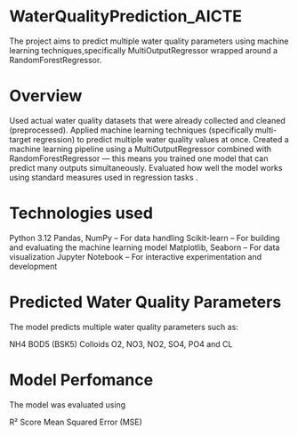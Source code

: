 # WaterQualityPrediction_AICTE
 The project aims to predict multiple water quality parameters using machine learning techniques,specifically MultiOutputRegressor wrapped around a RandomForestRegressor.

# Overview
Used actual water quality datasets that were already collected and cleaned (preprocessed).
Applied machine learning techniques (specifically multi-target regression) to predict multiple water quality values at once.
Created a machine learning pipeline using a MultiOutputRegressor combined with RandomForestRegressor — this means you trained one model that can predict many outputs simultaneously.
Evaluated how well the model works using standard measures used in regression tasks .

# Technologies used 
Python 3.12
Pandas, NumPy – For data handling
Scikit-learn – For building and evaluating the machine learning model
Matplotlib, Seaborn – For data visualization
Jupyter Notebook – For interactive experimentation and development

# Predicted Water Quality Parameters
The model predicts multiple water quality parameters such as:

NH4
BOD5 (BSK5)
Colloids
O2, NO3, NO2, SO4, PO4 and
CL

# Model Perfomance
 The model was evaluated using 
 
 R² Score
Mean Squared Error (MSE)
